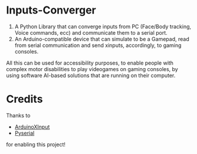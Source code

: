 # Inputs-Converger
1) A Python Library that can converge inputs from PC (Face/Body tracking, Voice commands, ecc) and communicate them to a serial port.
2) An Arduino-compatible device that can simulate to be a Gamepad, read from serial communication and send xinputs, accordingly, to gaming consoles.

All this can be used for accessibility purposes, to enable people with complex motor disabilities to play videogames on gaming consoles, by using software AI-based solutions that are running on their computer.

# Credits
Thanks to
* [ArduinoXInput](https://github.com/dmadison/ArduinoXInput)
* [Pyserial](https://github.com/pyserial/pyserial)

for enabling this project!
